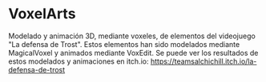 # VoxelArts
Modelado y animación 3D, mediante voxeles, de elementos del videojuego "La defensa de Trost". Estos elementos han sido modelados mediante MagicalVoxel y animados mediante VoxEdit.
Se puede ver los resultados de estos modelados y animaciones en itch.io: https://teamsalchichill.itch.io/la-defensa-de-trost
